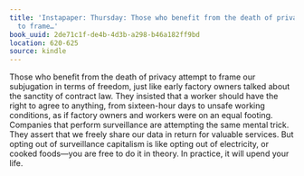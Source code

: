 ```yaml
---
title: 'Instapaper: Thursday: Those who benefit from the death of privacy attempt
  to frame…'
book_uuid: 2de71c1f-de4b-4d3b-a298-b46a182ff9bd
location: 620-625
source: kindle
---
```


Those who benefit from the death of privacy attempt to frame our subjugation in terms of freedom, just like early factory owners talked about the sanctity of contract law. They insisted that a worker should have the right to agree to anything, from sixteen-hour days to unsafe working conditions, as if factory owners and workers were on an equal footing. Companies that perform surveillance are attempting the same mental trick. They assert that we freely share our data in return for valuable services. But opting out of surveillance capitalism is like opting out of electricity, or cooked foods—you are free to do it in theory. In practice, it will upend your life.